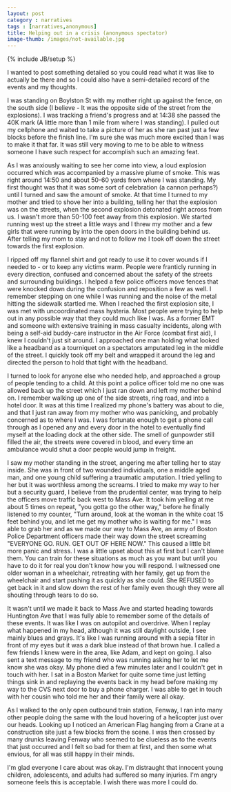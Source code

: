 ```yaml
---
layout: post
category : narratives
tags : [narratives,anonymous]
title: Helping out in a crisis (anonymous spectator)
image-thumb: /images/not-available.jpg
---
```

{% include JB/setup %}

I wanted to post something detailed so you could read what it was like to actually be there and so I could also have a semi-detailed record of the events and my thoughts.

I was standing on Boylston St with my mother right up against the fence, on the south side (I believe - It was the opposite side of the street from the explosions).  I was tracking a friend's progress and at 14:38 she passed the 40K mark (A little more than 1 mile from where I was standing).  I pulled out my cellphone and waited to take a picture of her as she ran past just a few blocks before the finish line.  I'm sure she was much more excited than I was to make it that far.  It was still very moving to me to be able to witness someone I have such respect for accomplish such an amazing feat.

As I was anxiously waiting to see her come into view, a loud explosion occurred which was accompanied by a massive plume of smoke.  This was right around 14:50 and about 50-60 yards from where I was standing.  My first thought was that it was some sort of celebration (a cannon perhaps?) until I turned and saw the amount of smoke.  At that time I turned to my mother and tried to shove her into a building, telling her that the explosion was on the streets, when the second explosion detonated right across from us.  I wasn't more than 50-100 feet away from this explosion.  We started running west up the street a little ways and I threw my mother and a few girls that were running by into the open doors in the building behind us.  After telling my mom to stay and not to follow me I took off down the street towards the first explosion.  

I ripped off my flannel shirt and got ready to use it to cover wounds if I needed to - or to keep any victims warm.  People were franticly running in every direction, confused and concerned about the safety of the streets and surrounding buildings.  I helped a few police officers move fences that were knocked down during the confusion and reposition a few as well.  I remember stepping on one while I was running and the noise of the metal hitting the sidewalk startled me.  When I reached the first explosion site, I was met with uncoordinated mass hysteria.  Most people were trying to help out in any possible way that they could much like I was.  As a former EMT and someone with extensive training in mass casualty incidents, along with being a self-aid buddy-care instructor in the Air Force (combat first aid), I knew I couldn't just sit around.  I approached one man holding what looked like a headband as a tourniquet on a spectators amputated leg in the middle of the street.  I quickly took off my belt and wrapped it around the leg and directed the person to hold that tight with the headband.

I turned to look for anyone else who needed help, and approached a group of people tending to a child.  At this point a police officer told me no one was allowed back up the street which I just ran down and left my mother behind on.  I remember walking up one of the side streets, ring road, and into a hotel door. It was at this time I realized my phone's battery was about to die, and that I just ran away from my mother who was panicking, and probably concerned as to where I was. I was fortunate enough to get a phone call through as I opened any and every door in the hotel to eventually find myself at the loading dock at the other side.  The smell of gunpowder still filled the air, the streets were covered in blood, and every time an ambulance would shut a door people would jump in freight.

I saw my mother standing in the street, angering me after telling her to stay inside.  She was in front of two wounded individuals, one a middle aged man, and one young child suffering a traumatic amputation.  I tried yelling to her but it was worthless among the screams.  I tried to make my way to her but a security guard, I believe from the prudential center, was trying to help the officers move traffic back west to Mass Ave. It took him yelling at me about 5 times on repeat, "you gotta go the other way," before he finally listened to my counter, "Turn around, look at the woman in the white coat 15 feet behind you, and let me get my mother who is waiting for me."  I was able to grab her and as we made our way to Mass Ave, an army of Boston Police Department officers made their way down the street screaming "EVERYONE GO. RUN. GET OUT OF HERE NOW." This caused a little bit more panic and stress.  I was a little upset about this at first but I can't blame them.  You can train for these situations as much as you want but until you have to do it for real you don't know how you will respond.  I witnessed one older woman in a wheelchair, retreating with her family, get up from the wheelchair and start pushing it as quickly as she could.  She REFUSED to get back in it and slow down the rest of her family even though they were all shouting through tears to do so.

It wasn't until we made it back to Mass Ave and started heading towards Huntington Ave that I was fully able to remember some of the details of these events.  It was like I was on autopilot and overdrive.  When I replay what happened in my head, although it was still daylight outside, I see mainly blues and grays.  It's like I was running around with a sepia filter in front of my eyes but it was a dark blue instead of that brown hue.  I called a few friends I knew were in the area, like Adam, and kept on going.  I also sent a text message to my friend who was running asking her to let me know she was okay.  My phone died a few minutes later and I couldn't get in touch with her.  I sat in a Boston Market for quite some time just letting things sink in and replaying the events back in my head before making my way to the CVS next door to buy a phone charger.  I was able to get in touch with her cousin who told me her and their family were all okay.

As I walked to the only open outbound train station, Fenway, I ran into many other people doing the same with the loud hovering of a helicopter just over our heads.  Looking up I noticed an American Flag hanging from a Crane at a construction site just a few blocks from the scene.  I was then crossed by many drunks leaving Fenway who seemed to be clueless as to the events that just occurred and I felt so bad for them at first, and then some what envious, for all was still happy in their minds.  

I'm glad everyone I care about was okay.  I'm distraught that innocent young children, adolescents, and adults had suffered so many injuries.  I'm angry someone feels this is acceptable.  I wish there was more I could do.
